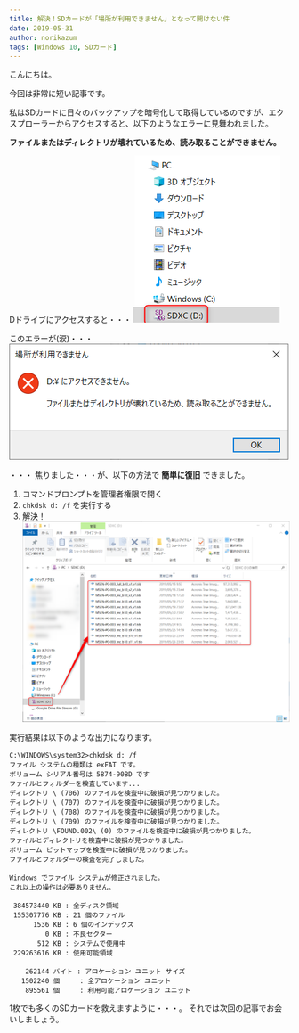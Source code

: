 ```yaml
---
title: 解決！SDカードが「場所が利用できません」となって開けない件
date: 2019-05-31
author: norikazum
tags: [Windows 10, SDカード]
---
```


こんにちは。

今回は非常に短い記事です。

私はSDカードに日々のバックアップを暗号化して取得しているのですが、エクスプローラーからアクセスすると、以下のようなエラーに見舞われました。

**ファイルまたはディレクトリが壊れているため、読み取ることができません。**

Dドライブにアクセスすると・・・
![](images/solved-the-sd-card-can-not-be-opened-with-location-not-available-1.png)

このエラーが(涙)・・・
![](images/solved-the-sd-card-can-not-be-opened-with-location-not-available-2.png)


・・・ 焦りました・・・が、以下の方法で **簡単に復旧** できました。

1. コマンドプロンプトを管理者権限で開く
1. `chkdsk d: /f` を実行する
1. 解決！
![](images/solved-the-sd-card-can-not-be-opened-with-location-not-available-3.png)

実行結果は以下のような出力になります。

```
C:\WINDOWS\system32>chkdsk d: /f
ファイル システムの種類は exFAT です。
ボリューム シリアル番号は 5874-90BD です
ファイルとフォルダーを検査しています...
ディレクトリ \ (706) のファイルを検査中に破損が見つかりました。
ディレクトリ \ (707) のファイルを検査中に破損が見つかりました。
ディレクトリ \ (708) のファイルを検査中に破損が見つかりました。
ディレクトリ \ (709) のファイルを検査中に破損が見つかりました。
ディレクトリ \FOUND.002\ (0) のファイルを検査中に破損が見つかりました。
ファイルとディレクトリを検査中に破損が見つかりました。
ボリューム ビットマップを検査中に破損が見つかりました。
ファイルとフォルダーの検査を完了しました。

Windows でファイル システムが修正されました。
これ以上の操作は必要ありません。

 384573440 KB : 全ディスク領域
 155307776 KB : 21 個のファイル
      1536 KB : 6 個のインデックス
         0 KB : 不良セクター
       512 KB : システムで使用中
 229263616 KB : 使用可能領域

    262144 バイト : アロケーション ユニット サイズ
   1502240 個     : 全アロケーション ユニット
    895561 個     : 利用可能アロケーション ユニット
```

1枚でも多くのSDカードを救えますように・・・。
それでは次回の記事でお会いしましょう。
